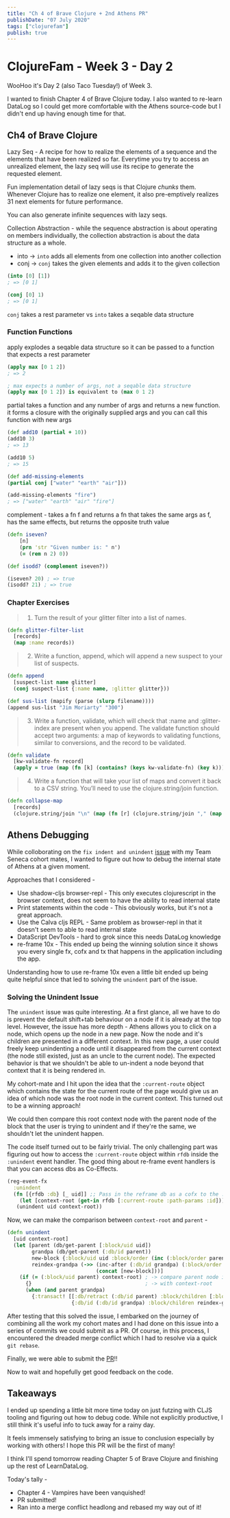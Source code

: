 ```yaml
---
title: "Ch 4 of Brave Clojure + 2nd Athens PR"
publishDate: "07 July 2020"
tags: ["clojurefam"]
publish: true
---
```


# ClojureFam - Week 3 - Day 2

WooHoo it's Day 2 (also Taco Tuesday!) of Week 3.

I wanted to finish Chapter 4 of Brave Clojure today. I also wanted to re-learn DataLog so I could get more comfortable with the Athens source-code but I didn't end up having enough time for that.

## Ch4 of Brave Clojure

Lazy Seq - A recipe for how to realize the elements of a sequence and the elements that have been realized so far. Everytime you try to access an unrealized element, the lazy seq will use its recipe to generate the requested element.

Fun implementation detail of lazy seqs is that Clojure _chunks_ them. Whenever Clojure has to realize one element, it also pre-emptively realizes 31 next elements for future performance.

You can also generate infinite sequences with lazy seqs.

Collection Abstraction - while the sequence abstraction is about operating on members individually, the collection abstraction is about the data structure as a whole.

- into -> `into` adds all elements from one collection into another collection
- conj -> `conj` takes the given elements and adds it to the given collection

```clojure
(into [0] [1])
; => [0 1]

(conj [0] 1)
; => [0 1]
```

`conj` takes a rest parameter vs `into` takes a seqable data structure

### Function Functions

apply explodes a seqable data structure so it can be passed to a function that expects a rest parameter

```clojure
(apply max [0 1 2])
; => 2

; max expects a number of args, not a seqable data structure
(apply max [0 1 2]) is equivalent to (max 0 1 2)
```

partial takes a function and any number of args and returns a new function. it forms a closure with the originally supplied args and you can call this function with new args

```clojure
(def add10 (partial + 10))
(add10 3)
; => 13

(add10 5)
; => 15

(def add-missing-elements
(partial conj ["water" "earth" "air"]))

(add-missing-elements "fire")
; => ["water" "earth" "air" "fire"]
```

complement - takes a fn f and returns a fn that takes the same args as f, has the same effects, but returns the opposite truth value

```clojure
(defn iseven?
    [n]
    (prn 'str "Given number is: " n')
    (= (rem n 2) 0))

(def isodd? (complement iseven?))

(iseven? 20) ; => true
(isodd? 21) ; => true
```

### Chapter Exercises

> 1. Turn the result of your glitter filter into a list of names.

```clojure
(defn glitter-filter-list
  [records]
  (map :name records))
```

> 2. Write a function, append, which will append a new suspect to your list of suspects.

```clojure
(defn append
  [suspect-list name glitter]
  (conj suspect-list {:name name, :glitter glitter}))

(def sus-list (mapify (parse (slurp filename))))
(append sus-list "Jim Moriarty" "300")
```

> 3. Write a function, validate, which will check that :name and :glitter-index are present when you append. The validate function should accept two arguments: a map of keywords to validating functions, similar to conversions, and the record to be validated.

```clojure
(defn validate
  [kw-validate-fn record]
  (apply = true (map (fn [k] (contains? (keys kw-validate-fn) (key k))) record)))
```

> 4. Write a function that will take your list of maps and convert it back to a CSV string. You’ll need to use the clojure.string/join function.

```clojure
(defn collapse-map
  [records]
  (clojure.string/join "\n" (map (fn [r] (clojure.string/join "," (map str (vals r)))) records)))
```

## Athens Debugging

While colloborating on the `fix indent and unindent` [issue](https://github.com/athensresearch/athens/issues/209) with my Team Seneca cohort mates, I wanted to figure out how to debug the internal state of Athens at a given moment.

Approaches that I considered -

- Use shadow-cljs browser-repl - This only executes clojurescript in the browser context, does not seem to have the ability to read internal state
- Print statements within the code - This obviously works, but it's not a great approach.
- Use the Calva cljs REPL - Same problem as browser-repl in that it doesn't seem to able to read internal state
- DataScript DevTools - hard to grok since this needs DataLog knowledge
- re-frame 10x - This ended up being the winning solution since it shows you every single fx, cofx and tx that happens in the application including the app.

Understanding how to use re-frame 10x even a little bit ended up being quite helpful since that led to solving the `unindent` part of the issue.

### Solving the Unindent Issue

The `unindent` issue was quite interesting. At a first glance, all we have to do is prevent the default shift+tab behaviour on a node if it is already at the top level.
However, the issue has more depth - Athens allows you to click on a node, which opens up the node in a new page. Now the node and it's children are presented in a different context. In this new page, a user could freely keep unindenting a node until it disappeared from the current context (the node still existed, just as an uncle to the current node). The expected behavior is that we shouldn't be able to un-indent a node beyond that context that it is being rendered in.

My cohort-mate and I hit upon the idea that the `:current-route` object which contains the state for the current route of the page would give us an idea of which node was the root node in the current context. This turned out to be a winning approach!

We could then compare this root context node with the parent node of the block that the user is trying to unindent and if they're the same, we shouldn't let the unindent happen.

The code itself turned out to be fairly trivial. The only challenging part was figuring out how to access the `:current-route` object within `rfdb` inside the `:unindent` event handler. The good thing about re-frame event handlers is that you can access dbs as Co-Effects.

```clojure
(reg-event-fx
  :unindent
  (fn [{rfdb :db} [_ uid]] ;; Pass in the reframe db as a cofx to the :unindent event handler
    (let [context-root (get-in rfdb [:current-route :path-params :id]))])
   (unindent uid context-root))
```

Now, we can make the comparison between `context-root` and `parent` -

```clojure
(defn unindent
  [uid context-root]
  (let [parent (db/get-parent [:block/uid uid])
        grandpa (db/get-parent (:db/id parent))
        new-block {:block/uid uid :block/order (inc (:block/order parent))}
        reindex-grandpa (->> (inc-after (:db/id grandpa) (:block/order parent))
                             (concat [new-block]))]
    (if (= (:block/uid parent) context-root) ; -> compare parent node id of current node
      {}                                     ; -> with context-root
      (when (and parent grandpa)
        {:transact! [[:db/retract (:db/id parent) :block/children [:block/uid uid]]
                     {:db/id (:db/id grandpa) :block/children reindex-grandpa}]}))))
```

After testing that this solved the issue, I embarked on the journey of combining all the work my cohort mates and I had done on this issue into a series of commits we could submit as a PR. Of course, in this process, I encountered the dreaded merge conflict which I had to resolve via a quick `git rebase`.

Finally, we were able to submit the [PR](https://github.com/athensresearch/athens/pull/228)!!

Now to wait and hopefully get good feedback on the code.

## Takeaways

I ended up spending a little bit more time today on just futzing with CLJS tooling and figuring out how to debug code. While not explicitly productive, I still think it's useful info to tuck away for a rainy day.

It feels immensely satisfying to bring an issue to conclusion especially by working with others! I hope this PR will be the first of many!

I think I'll spend tomorrow reading Chapter 5 of Brave Clojure and finishing up the rest of LearnDataLog.

Today's tally - 

* Chapter 4 - Vampires have been vanquished!
* PR submitted!
* Ran into a merge conflict headlong and rebased my way out of it!